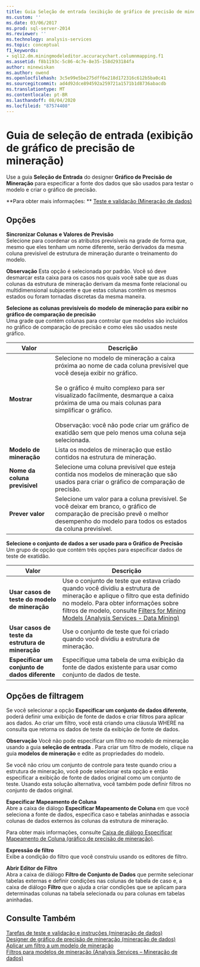 ```yaml
---
title: Guia Seleção de entrada (exibição de gráfico de precisão de mineração) | Microsoft Docs
ms.custom: ''
ms.date: 03/06/2017
ms.prod: sql-server-2014
ms.reviewer: ''
ms.technology: analysis-services
ms.topic: conceptual
f1_keywords:
- sql12.dm.miningmodeleditor.accuracychart.columnmapping.f1
ms.assetid: f8b1193c-5c86-4c7e-8e35-158d293184fa
author: minewiskan
ms.author: owend
ms.openlocfilehash: 3c5e99e5be275dff6e218d172316c612b5ba0c41
ms.sourcegitcommit: ad4d92dce894592a259721a1571b1d8736abacdb
ms.translationtype: MT
ms.contentlocale: pt-BR
ms.lasthandoff: 08/04/2020
ms.locfileid: "87574408"
---
```

# <a name="input-selection-tab-mining-accuracy-chart-view"></a>Guia de seleção de entrada (exibição de gráfico de precisão de mineração)
  Use a guia **Seleção de Entrada** do designer **Gráfico de Precisão de Mineração** para especificar a fonte dos dados que são usados para testar o modelo e criar o gráfico de precisão.  
  
 **Para obter mais informações: ** [Teste e validação &#40;Mineração de dados&#41;](data-mining/testing-and-validation-data-mining.md)  
  
## <a name="options"></a>Opções  
 **Sincronizar Colunas**  **e Valores de Previsão**  
 Selecione para coordenar os atributos previsíveis na grade de forma que, mesmo que eles tenham um nome diferente, serão derivados da mesma coluna previsível de estrutura de mineração durante o treinamento do modelo.  
  
 **Observação** Esta opção é selecionada por padrão. Você só deve desmarcar esta caixa para os casos nos quais você sabe que as duas colunas da estrutura de mineração derivam da mesma fonte relacional ou multidimensional subjacente e que estas colunas contêm os mesmos estados ou foram tornadas discretas da mesma maneira.  
  
 **Selecione as colunas previsíveis do modelo de mineração para exibir no gráfico de comparação de precisão**  
 Uma grade que contém colunas para controlar que modelos são incluídos no gráfico de comparação de precisão e como eles são usados neste gráfico.  
  
|Valor|Descrição|  
|-----------|-----------------|  
|**Mostrar**|Selecione no modelo de mineração a caixa próxima ao nome de cada coluna previsível que você deseja exibir no gráfico.<br /><br /> Se o gráfico é muito complexo para ser visualizado facilmente, desmarque a caixa próxima de uma ou mais colunas para simplificar o gráfico.<br /><br /> Observação: você não pode criar um gráfico de exatidão sem que pelo menos uma coluna seja selecionada.|  
|**Modelo de mineração**|Lista os modelos de mineração que estão contidos na estrutura de mineração.|  
|**Nome da coluna previsível**|Selecione uma coluna previsível que esteja contida nos modelos de mineração que são usados para criar o gráfico de comparação de precisão.|  
|**Prever valor**|Selecione um valor para a coluna previsível. Se você deixar em branco, o gráfico de comparação de precisão prevê o melhor desempenho do modelo para todos os estados da coluna previsível.|  
  
 **Selecione o conjunto de dados a ser usado para o Gráfico de Precisão**  
 Um grupo de opção que contém três opções para especificar dados de teste de exatidão.  
  
|Valor|Descrição|  
|-----------|-----------------|  
|**Usar casos de teste do modelo de mineração**|Use o conjunto de teste que estava criado quando você dividiu a estrutura de mineração e aplique o filtro que esta definido no modelo. Para obter informações sobre filtros de modelo, consulte [Filters for Mining Models &#40;Analysis Services - Data Mining&#41;](data-mining/mining-models-analysis-services-data-mining.md)|  
|**Usar casos de teste da estrutura de mineração**|Use o conjunto de teste que foi criado quando você dividiu a estrutura de mineração.|  
|**Especificar um conjunto de dados diferente**|Especifique uma tabela de uma exibição da fonte de dados existente para usar como conjunto de dados de teste.|  
  
## <a name="filtering-options"></a>Opções de filtragem  
 Se você selecionar a opção **Especificar um conjunto de dados diferente**, poderá definir uma exibição de fonte de dados e criar filtros para aplicar aos dados. Ao criar um filtro, você está criando uma cláusula WHERE na consulta que retorna os dados de teste da exibição de fonte de dados.  
  
 **Observação** Você não pode especificar um filtro no modelo de mineração usando a guia **seleção de entrada** . Para criar um filtro de modelo, clique na guia **modelos de mineração** e edite as propriedades do modelo.  
  
 Se você não criou um conjunto de controle para teste quando criou a estrutura de mineração, você pode selecionar esta opção e então especificar a exibição de fonte de dados original como um conjunto de teste. Usando esta solução alternativa, você também pode definir filtros no conjunto de dados original.  
  
 **Especificar Mapeamento de Coluna**  
 Abre a caixa de diálogo **Especificar Mapeamento de Coluna** em que você seleciona a fonte de dados, especifica caso e tabelas aninhadas e associa colunas de dados externos às colunas da estrutura de mineração.  
  
 Para obter mais informações, consulte [Caixa de diálogo Especificar Mapeamento de Coluna &#40;gráfico de precisão de mineração&#41;](specify-column-mapping-dialog-box-mining-accuracy-chart.md).  
  
 **Expressão de filtro**  
 Exibe a condição do filtro que você construiu usando os editores de filtro.  
  
 **Abrir Editor de Filtro**  
 Abra a caixa de diálogo **Filtro de Conjunto de Dados** que permite selecionar tabelas externas e definir condições nas colunas de tabela de caso e, a caixa de diálogo **Filtro** que o ajuda a criar condições que se aplicam para determinadas colunas na tabela selecionada ou para colunas em tabelas aninhadas.  
  
## <a name="see-also"></a>Consulte Também  
 [Tarefas de teste e validação e instruções &#40;mineração de dados&#41;](data-mining/testing-and-validation-tasks-and-how-tos-data-mining.md)   
 [Designer de gráfico de precisão de mineração &#40;mineração de dados&#41;](mining-accuracy-chart-designer-data-mining.md)   
 [Aplicar um filtro a um modelo de mineração](data-mining/apply-a-filter-to-a-mining-model.md)   
 [Filtros para modelos de mineração &#40;Analysis Services – Mineração de dados&#41;](data-mining/mining-models-analysis-services-data-mining.md)  
  
  
